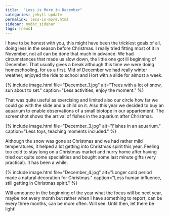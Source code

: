 ```yaml
---
title:  "Less is More in December"
categories: jekyll update
permalink: less-is-more.html
sidebar: mydoc_sidebar
tags: [news]
---
```


I have to be honest with you, this might have been the trickiest goals of all, doing less in the season before Christmas. I really tried fitting most of it in November, not all can be done that much in advance. We had circumstances that made us slow down, the little one got ill beginning of December. That usually gives a break although this time we were doing homeschooling, for us a first. Mid of December we had really winter weather, enjoyed the ride to school and Hort with a slide for almost a week.

{% include image.html file="December_1.jpg" alt="Trees with a lot of snow, sun about to set." caption="Less activities, enjoy the moment." %}

That was quite useful as exercising and limited also our circle how far we could go with the slide and a child on it. Also this year we decided to buy an aquarium to enable observations of a small biotope in our appartement. The screenshot shows the arrival of fishes in the aquarium after Christmas.

{% include image.html file="December_3.jpg" alt="Fishes in an aquarium." caption="Less toys, teaching moments included." %}

Although the snow was gone at Christmas and we had rather mild temperatures, it helped a lot getting into Christmas spirit this year. Feeling too cold to stay long on a Christmas market and hurry home after having tried out quite some specialities and bought some last minute gifts (very practical). It has been a while.

{% include image.html file="December_4.jpg" alt="Longer cold period made a natural decoration for Christmas." caption="Less human influence, still getting in Christmas spirit." %}

Will announce in the beginning of the year what the focus will be next year, maybe not every month but rather when I have something to report, can be every three months, can be more often. Will see. Until then, let there be light!
